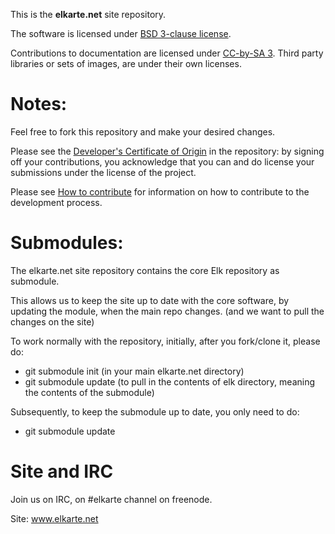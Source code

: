This is the **elkarte.net** site repository.


The software is licensed under [BSD 3-clause license](http://www.opensource.org/licenses/BSD-3-Clause).

Contributions to documentation are licensed under [CC-by-SA 3](http://creativecommons.org/licenses/by-sa/3.0). Third party libraries or sets of images, are under their own licenses.

Notes:
===
Feel free to fork this repository and make your desired changes.

Please see the [Developer's Certificate of Origin](https://github.com/elkarte/Elkarte/blob/master/DCO.txt) in the repository:
by signing off your contributions, you acknowledge that you can and do license your submissions under the license of the project.

Please see [How to contribute](https://github.com/elkarte/Elkarte/blob/master/CONTRIBUTING.md) for information on how to contribute to the development process.

Submodules:
===
The elkarte.net site repository contains the core Elk repository as submodule.

This allows us to keep the site up to date with the core software, by updating the module, when the main repo changes. (and we want to pull the changes on the site)

To work normally with the repository, initially, after you fork/clone it, please do:
* git submodule init (in your main elkarte.net directory)
* git submodule update (to pull in the contents of elk directory, meaning the contents of the submodule)

Subsequently, to keep the submodule up to date, you only need to do:
* git submodule update


Site and IRC
===
Join us on IRC, on #elkarte channel on freenode.

Site: www.elkarte.net
